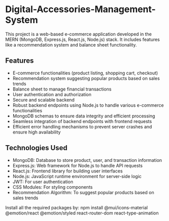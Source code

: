 # Digital-Accessories-Management-System

This project is a web-based e-commerce application developed in the MERN (MongoDB, Express.js, React.js, Node.js) stack. It includes features like a recommendation system and balance sheet functionality.

## Features

- E-commerce functionalities (product listing, shopping cart, checkout)
- Recommendation system suggesting popular products based on sales trends
- Balance sheet to manage financial transactions
- User authentication and authorization
- Secure and scalable backend
- Robust backend endpoints using Node.js to handle various e-commerce functionalities
- MongoDB schemas to ensure data integrity and efficient processing
- Seamless integration of backend endpoints with frontend requests
- Efficient error handling mechanisms to prevent server crashes and ensure high availability

## Technologies Used

- MongoDB: Database to store product, user, and transaction information
- Express.js: Web framework for Node.js to handle API requests
- React.js: Frontend library for building user interfaces
- Node.js: JavaScript runtime environment for server-side logic
- JWT: For user authentication
- CSS Modules: For styling components
- Recommendation Algorithm: To suggest popular products based on sales trends

Install all the required packages by:
npm install @mui/icons-material @emotion/react @emotion/styled react-router-dom react-type-animation
